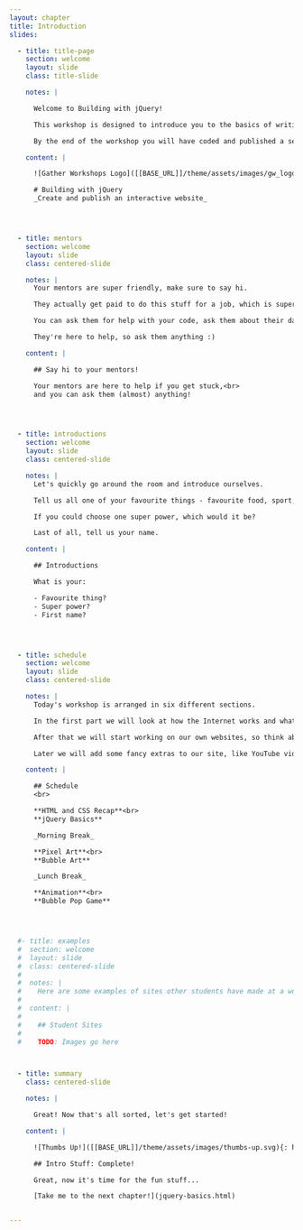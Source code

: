 ```yaml
---
layout: chapter
title: Introduction
slides:

  - title: title-page
    section: welcome
    layout: slide
    class: title-slide

    notes: |

      Welcome to Building with jQuery!

      This workshop is designed to introduce you to the basics of writing JavaScript with jQuery.

      By the end of the workshop you will have coded and published a selection of small interactive code demos.

    content: |

      ![Gather Workshops Logo]([[BASE_URL]]/theme/assets/images/gw_logo.png)

      # Building with jQuery
      _Create and publish an interactive website_




  - title: mentors
    section: welcome
    layout: slide
    class: centered-slide

    notes: |
      Your mentors are super friendly, make sure to say hi.

      They actually get paid to do this stuff for a job, which is super cool.

      You can ask them for help with your code, ask them about their day job, or ask them what their favourite colour is.

      They're here to help, so ask them anything :)

    content: |

      ## Say hi to your mentors!

      Your mentors are here to help if you get stuck,<br>
      and you can ask them (almost) anything!




  - title: introductions
    section: welcome
    layout: slide
    class: centered-slide

    notes: |
      Let's quickly go around the room and introduce ourselves.

      Tell us all one of your favourite things - favourite food, sport, hobby, animal, anything!

      If you could choose one super power, which would it be?

      Last of all, tell us your name.

    content: |

      ## Introductions

      What is your:

      - Favourite thing?
      - Super power?
      - First name?




  - title: schedule
    section: welcome
    layout: slide
    class: centered-slide

    notes: |
      Today's workshop is arranged in six different sections.

      In the first part we will look at how the Internet works and what this means for us as coders, plus take a look at the basics of web code languages. 

      After that we will start working on our own websites, so think about a topic! We will design a page layout and a menu bar.

      Later we will add some fancy extras to our site, like YouTube videos and a gallery.

    content: |

      ## Schedule
      <br>

      **HTML and CSS Recap**<br>
      **jQuery Basics**

      _Morning Break_

      **Pixel Art**<br>
      **Bubble Art**

      _Lunch Break_

      **Animation**<br>
      **Bubble Pop Game**




  #- title: examples
  #  section: welcome
  #  layout: slide
  #  class: centered-slide
  #
  #  notes: |
  #    Here are some examples of sites other students have made at a workshop.
  #
  #  content: |
  #
  #    ## Student Sites
  #
  #    TODO: Images go here



  - title: summary
    class: centered-slide

    notes: |

      Great! Now that's all sorted, let's get started!

    content: |

      ![Thumbs Up!]([[BASE_URL]]/theme/assets/images/thumbs-up.svg){: height="200" }

      ## Intro Stuff: Complete!

      Great, now it's time for the fun stuff...

      [Take me to the next chapter!](jquery-basics.html)


---
```


